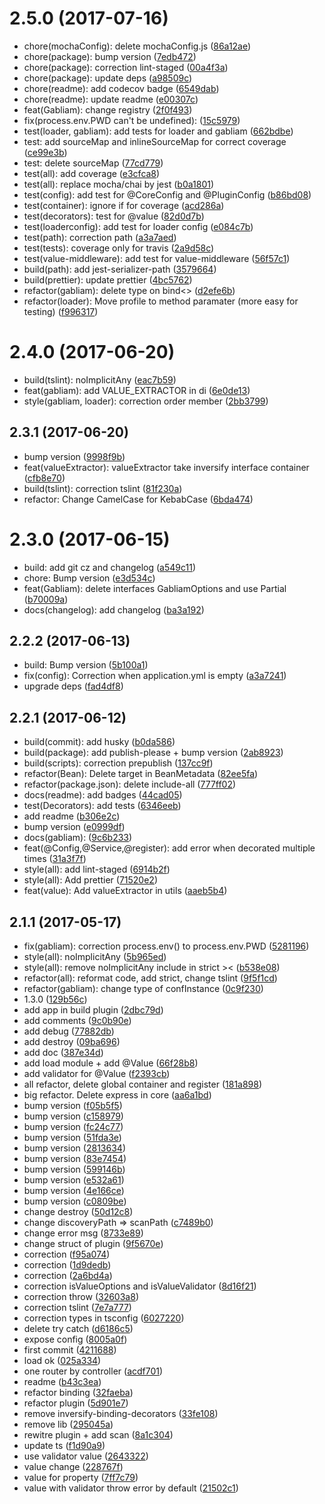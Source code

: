 <a name="2.5.0"></a>
# 2.5.0 (2017-07-16)

* chore(mochaConfig): delete mochaConfig.js ([86a12ae](https://github.com/gabliam/core/commit/86a12ae))
* chore(package): bump version ([7edb472](https://github.com/gabliam/core/commit/7edb472))
* chore(package): correction lint-staged ([00a4f3a](https://github.com/gabliam/core/commit/00a4f3a))
* chore(package): update deps ([a98509c](https://github.com/gabliam/core/commit/a98509c))
* chore(readme): add codecov badge ([6549dab](https://github.com/gabliam/core/commit/6549dab))
* chore(readme): update readme ([e00307c](https://github.com/gabliam/core/commit/e00307c))
* feat(Gabliam): change registry ([2f0f493](https://github.com/gabliam/core/commit/2f0f493))
* fix(process.env.PWD can't be undefined): ([15c5979](https://github.com/gabliam/core/commit/15c5979))
* test(loader, gabliam): add tests for loader and gabliam ([662bdbe](https://github.com/gabliam/core/commit/662bdbe))
* test: add sourceMap and inlineSourceMap for correct coverage ([ce99e3b](https://github.com/gabliam/core/commit/ce99e3b))
* test: delete sourceMap ([77cd779](https://github.com/gabliam/core/commit/77cd779))
* test(all): add coverage ([e3cfca8](https://github.com/gabliam/core/commit/e3cfca8))
* test(all): replace mocha/chai by jest ([b0a1801](https://github.com/gabliam/core/commit/b0a1801))
* test(config): add test for @CoreConfig and @PluginConfig ([b86bd08](https://github.com/gabliam/core/commit/b86bd08))
* test(container): ignore if for coverage ([acd286a](https://github.com/gabliam/core/commit/acd286a))
* test(decorators): test for @value ([82d0d7b](https://github.com/gabliam/core/commit/82d0d7b))
* test(loaderconfig): add test for loader config ([e084c7b](https://github.com/gabliam/core/commit/e084c7b))
* test(path): correction path ([a3a7aed](https://github.com/gabliam/core/commit/a3a7aed))
* test(tests): coverage only for travis ([2a9d58c](https://github.com/gabliam/core/commit/2a9d58c))
* test(value-middleware): add test for value-middleware ([56f57c1](https://github.com/gabliam/core/commit/56f57c1))
* build(path): add jest-serializer-path ([3579664](https://github.com/gabliam/core/commit/3579664))
* build(prettier): update prettier ([4bc5762](https://github.com/gabliam/core/commit/4bc5762))
* refactor(gabliam): delete type on bind<> ([d2efe6b](https://github.com/gabliam/core/commit/d2efe6b))
* refactor(loader): Move profile to method paramater (more easy for testing) ([f996317](https://github.com/gabliam/core/commit/f996317))



<a name="2.4.0"></a>
# 2.4.0 (2017-06-20)

* build(tslint): noImplicitAny ([eac7b59](https://github.com/gabliam/core/commit/eac7b59))
* feat(gabliam): add VALUE_EXTRACTOR in di ([6e0de13](https://github.com/gabliam/core/commit/6e0de13))
* style(gabliam, loader): correction order member ([2bb3799](https://github.com/gabliam/core/commit/2bb3799))



<a name="2.3.1"></a>
## 2.3.1 (2017-06-20)

* bump version ([9998f9b](https://github.com/gabliam/core/commit/9998f9b))
* feat(valueExtractor): valueExtractor take inversify interface container ([cfb8e70](https://github.com/gabliam/core/commit/cfb8e70))
* build(tslint): correction tslint ([81f230a](https://github.com/gabliam/core/commit/81f230a))
* refactor: Change CamelCase for KebabCase ([6bda474](https://github.com/gabliam/core/commit/6bda474))



<a name="2.3.0"></a>
# 2.3.0 (2017-06-15)

* build: add git cz and changelog ([a549c11](https://github.com/gabliam/core/commit/a549c11))
* chore: Bump version ([e3d534c](https://github.com/gabliam/core/commit/e3d534c))
* feat(Gabliam): delete interfaces GabliamOptions and use Partial<GabliamConfig> ([b70009a](https://github.com/gabliam/core/commit/b70009a))
* docs(changelog): add changelog ([ba3a192](https://github.com/gabliam/core/commit/ba3a192))



<a name="2.2.2"></a>
## 2.2.2 (2017-06-13)

* build: Bump version ([5b100a1](https://github.com/gabliam/core/commit/5b100a1))
* fix(config): Correction when application.yml is empty ([a3a7241](https://github.com/gabliam/core/commit/a3a7241))
* upgrade deps ([fad4df8](https://github.com/gabliam/core/commit/fad4df8))



<a name="2.2.1"></a>
## 2.2.1 (2017-06-12)

* build(commit): add husky ([b0da586](https://github.com/gabliam/core/commit/b0da586))
* build(package): add publish-please + bump version ([2ab8923](https://github.com/gabliam/core/commit/2ab8923))
* build(scripts): correction prepublish ([137cc9f](https://github.com/gabliam/core/commit/137cc9f))
* refactor(Bean): Delete target in BeanMetadata ([82ee5fa](https://github.com/gabliam/core/commit/82ee5fa))
* refactor(package.json): delete include-all ([777ff02](https://github.com/gabliam/core/commit/777ff02))
* docs(readme): add badges ([44cad05](https://github.com/gabliam/core/commit/44cad05))
* test(Decorators): add tests ([6346eeb](https://github.com/gabliam/core/commit/6346eeb))
* add readme ([b306e2c](https://github.com/gabliam/core/commit/b306e2c))
* bump version ([e0999df](https://github.com/gabliam/core/commit/e0999df))
* docs(gabliam): ([9c6b233](https://github.com/gabliam/core/commit/9c6b233))
* feat(@Config,@Service,@register): add error when decorated multiple times ([31a3f7f](https://github.com/gabliam/core/commit/31a3f7f))
* style(all): add lint-staged ([6914b2f](https://github.com/gabliam/core/commit/6914b2f))
* style(all): Add prettier ([71520e2](https://github.com/gabliam/core/commit/71520e2))
* feat(value): Add valueExtractor in utils ([aaeb5b4](https://github.com/gabliam/core/commit/aaeb5b4))



<a name="2.1.1"></a>
## 2.1.1 (2017-05-17)

* fix(gabliam): correction process.env() to process.env.PWD ([5281196](https://github.com/gabliam/core/commit/5281196))
* style(all): noImplicitAny ([5b965ed](https://github.com/gabliam/core/commit/5b965ed))
* style(all): remove noImplicitAny include in strict >< ([b538e08](https://github.com/gabliam/core/commit/b538e08))
* refactor(all): reformat code, add strict, change tslint ([9f5f1cd](https://github.com/gabliam/core/commit/9f5f1cd))
* refactor(gabliam): change type of confInstance ([0c9f230](https://github.com/gabliam/core/commit/0c9f230))
* 1.3.0 ([129b56c](https://github.com/gabliam/core/commit/129b56c))
* add app in build plugin ([2dbc79d](https://github.com/gabliam/core/commit/2dbc79d))
* add comments ([9c0b90e](https://github.com/gabliam/core/commit/9c0b90e))
* add debug ([77882db](https://github.com/gabliam/core/commit/77882db))
* add destroy ([09ba696](https://github.com/gabliam/core/commit/09ba696))
* add doc ([387e34d](https://github.com/gabliam/core/commit/387e34d))
* add load module + add @Value ([66f28b8](https://github.com/gabliam/core/commit/66f28b8))
* add validator for @Value ([f2393cb](https://github.com/gabliam/core/commit/f2393cb))
* all refactor, delete global container and register ([181a898](https://github.com/gabliam/core/commit/181a898))
* big refactor. Delete express in core ([aa6a1bd](https://github.com/gabliam/core/commit/aa6a1bd))
* bump version ([f05b5f5](https://github.com/gabliam/core/commit/f05b5f5))
* bump version ([c158979](https://github.com/gabliam/core/commit/c158979))
* bump version ([fc24c77](https://github.com/gabliam/core/commit/fc24c77))
* bump version ([51fda3e](https://github.com/gabliam/core/commit/51fda3e))
* bump version ([2813634](https://github.com/gabliam/core/commit/2813634))
* bump version ([83e7454](https://github.com/gabliam/core/commit/83e7454))
* bump version ([599146b](https://github.com/gabliam/core/commit/599146b))
* bump version ([e532a61](https://github.com/gabliam/core/commit/e532a61))
* bump version ([4e166ce](https://github.com/gabliam/core/commit/4e166ce))
* bump version ([c0809be](https://github.com/gabliam/core/commit/c0809be))
* change destroy ([50d12c8](https://github.com/gabliam/core/commit/50d12c8))
* change discoveryPath => scanPath ([c7489b0](https://github.com/gabliam/core/commit/c7489b0))
* change error msg ([8733e89](https://github.com/gabliam/core/commit/8733e89))
* change struct of plugin ([9f5670e](https://github.com/gabliam/core/commit/9f5670e))
* correction ([f95a074](https://github.com/gabliam/core/commit/f95a074))
* correction ([1d9dedb](https://github.com/gabliam/core/commit/1d9dedb))
* correction ([2a6bd4a](https://github.com/gabliam/core/commit/2a6bd4a))
* correction isValueOptions and isValueValidator ([8d16f21](https://github.com/gabliam/core/commit/8d16f21))
* correction throw ([32603a8](https://github.com/gabliam/core/commit/32603a8))
* correction tslint ([7e7a777](https://github.com/gabliam/core/commit/7e7a777))
* correction types in tsconfig ([6027220](https://github.com/gabliam/core/commit/6027220))
* delete try catch ([d6186c5](https://github.com/gabliam/core/commit/d6186c5))
* expose config ([8005a0f](https://github.com/gabliam/core/commit/8005a0f))
* first commit ([4211688](https://github.com/gabliam/core/commit/4211688))
* load ok ([025a334](https://github.com/gabliam/core/commit/025a334))
* one router by controller ([acdf701](https://github.com/gabliam/core/commit/acdf701))
* readme ([b43c3ea](https://github.com/gabliam/core/commit/b43c3ea))
* refactor binding ([32faeba](https://github.com/gabliam/core/commit/32faeba))
* refactor plugin ([5d901e7](https://github.com/gabliam/core/commit/5d901e7))
* remove inversify-binding-decorators ([33fe108](https://github.com/gabliam/core/commit/33fe108))
* remove lib ([295045a](https://github.com/gabliam/core/commit/295045a))
* rewitre plugin + add scan ([8a1c304](https://github.com/gabliam/core/commit/8a1c304))
* update ts ([f1d90a9](https://github.com/gabliam/core/commit/f1d90a9))
* use validator value ([2643322](https://github.com/gabliam/core/commit/2643322))
* value change ([228767f](https://github.com/gabliam/core/commit/228767f))
* value for property ([7ff7c79](https://github.com/gabliam/core/commit/7ff7c79))
* value with validator throw error by default ([21502c1](https://github.com/gabliam/core/commit/21502c1))



